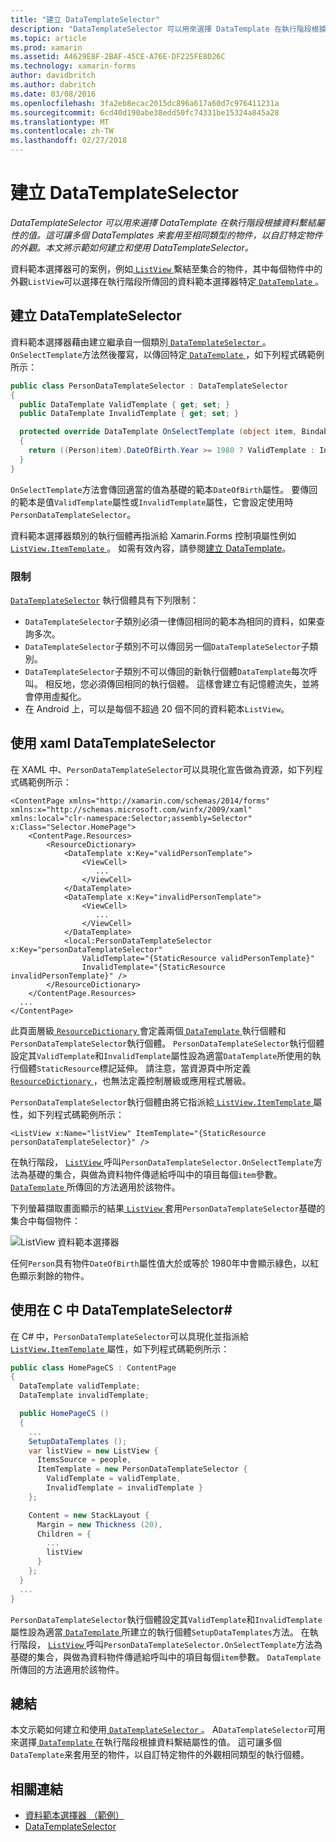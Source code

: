 ```yaml
---
title: "建立 DataTemplateSelector"
description: "DataTemplateSelector 可以用來選擇 DataTemplate 在執行階段根據資料繫結屬性的值。 這可讓多個 DataTemplates 来套用至相同類型的物件，以自訂特定物件的外觀。 本文將示範如何建立和使用 DataTemplateSelector。"
ms.topic: article
ms.prod: xamarin
ms.assetid: A4629E8F-2BAF-45CE-A76E-DF225FE8D26C
ms.technology: xamarin-forms
author: davidbritch
ms.author: dabritch
ms.date: 03/08/2016
ms.openlocfilehash: 3fa2eb8ecac2015dc896a617a60d7c976411231a
ms.sourcegitcommit: 6cd40d190abe38edd50fc74331be15324a845a28
ms.translationtype: MT
ms.contentlocale: zh-TW
ms.lasthandoff: 02/27/2018
---
```

# <a name="creating-a-datatemplateselector"></a>建立 DataTemplateSelector

_DataTemplateSelector 可以用來選擇 DataTemplate 在執行階段根據資料繫結屬性的值。這可讓多個 DataTemplates 来套用至相同類型的物件，以自訂特定物件的外觀。本文將示範如何建立和使用 DataTemplateSelector。_

資料範本選擇器可的案例，例如[ `ListView` ](https://developer.xamarin.com/api/type/Xamarin.Forms.ListView/)繫結至集合的物件，其中每個物件中的外觀`ListView`可以選擇在執行階段所傳回的資料範本選擇器特定[ `DataTemplate` ](https://developer.xamarin.com/api/type/Xamarin.Forms.DataTemplate/)。

## <a name="creating-a-datatemplateselector"></a>建立 DataTemplateSelector

資料範本選擇器藉由建立繼承自一個類別[ `DataTemplateSelector` ](https://developer.xamarin.com/api/type/Xamarin.Forms.DataTemplateSelector/)。 `OnSelectTemplate`方法然後覆寫，以傳回特定[ `DataTemplate` ](https://developer.xamarin.com/api/type/Xamarin.Forms.DataTemplate/)，如下列程式碼範例所示：

```csharp
public class PersonDataTemplateSelector : DataTemplateSelector
{
  public DataTemplate ValidTemplate { get; set; }
  public DataTemplate InvalidTemplate { get; set; }

  protected override DataTemplate OnSelectTemplate (object item, BindableObject container)
  {
    return ((Person)item).DateOfBirth.Year >= 1980 ? ValidTemplate : InvalidTemplate;
  }
}
```

`OnSelectTemplate`方法會傳回適當的值為基礎的範本`DateOfBirth`屬性。 要傳回的範本是值`ValidTemplate`屬性或`InvalidTemplate`屬性，它會設定使用時`PersonDataTemplateSelector`。

資料範本選擇器類別的執行個體再指派給 Xamarin.Forms 控制項屬性例如[ `ListView.ItemTemplate` ](https://developer.xamarin.com/api/type/Xamarin.Forms.ItemsView%3CTVisual%3E/)。 如需有效內容，請參閱[建立 DataTemplate](~/xamarin-forms/app-fundamentals/templates/data-templates/creating.md)。

### <a name="limitations"></a>限制

[`DataTemplateSelector`](https://developer.xamarin.com/api/type/Xamarin.Forms.DataTemplateSelector/) 執行個體具有下列限制：

- `DataTemplateSelector`子類別必須一律傳回相同的範本為相同的資料，如果查詢多次。
- `DataTemplateSelector`子類別不可以傳回另一個`DataTemplateSelector`子類別。
- `DataTemplateSelector`子類別不可以傳回的新執行個體`DataTemplate`每次呼叫。 相反地，您必須傳回相同的執行個體。 這樣會建立有記憶體流失，並將會停用虛擬化。
- 在 Android 上，可以是每個不超過 20 個不同的資料範本`ListView`。

## <a name="consuming-a-datatemplateselector-in-xaml"></a>使用 xaml DataTemplateSelector

在 XAML 中、`PersonDataTemplateSelector`可以具現化宣告做為資源，如下列程式碼範例所示：

```xaml
<ContentPage xmlns="http://xamarin.com/schemas/2014/forms" xmlns:x="http://schemas.microsoft.com/winfx/2009/xaml" xmlns:local="clr-namespace:Selector;assembly=Selector" x:Class="Selector.HomePage">
    <ContentPage.Resources>
        <ResourceDictionary>
            <DataTemplate x:Key="validPersonTemplate">
                <ViewCell>
                   ...
                </ViewCell>
            </DataTemplate>
            <DataTemplate x:Key="invalidPersonTemplate">
                <ViewCell>
                   ...
                </ViewCell>
            </DataTemplate>
            <local:PersonDataTemplateSelector x:Key="personDataTemplateSelector"
                ValidTemplate="{StaticResource validPersonTemplate}"
                InvalidTemplate="{StaticResource invalidPersonTemplate}" />
        </ResourceDictionary>
    </ContentPage.Resources>
  ...
</ContentPage>
```

此頁面層級[ `ResourceDictionary` ](https://developer.xamarin.com/api/type/Xamarin.Forms.ResourceDictionary/)會定義兩個[ `DataTemplate` ](https://developer.xamarin.com/api/type/Xamarin.Forms.DataTemplate/)執行個體和`PersonDataTemplateSelector`執行個體。 `PersonDataTemplateSelector`執行個體設定其`ValidTemplate`和`InvalidTemplate`屬性設為適當`DataTemplate`所使用的執行個體`StaticResource`標記延伸。 請注意，當資源頁中所定義[ `ResourceDictionary` ](https://developer.xamarin.com/api/type/Xamarin.Forms.ResourceDictionary/)，也無法定義控制層級或應用程式層級。

`PersonDataTemplateSelector`執行個體由將它指派給[ `ListView.ItemTemplate` ](https://developer.xamarin.com/api/type/Xamarin.Forms.ItemsView%3CTVisual%3E/)屬性，如下列程式碼範例所示：

```xaml
<ListView x:Name="listView" ItemTemplate="{StaticResource personDataTemplateSelector}" />
```

在執行階段， [ `ListView` ](https://developer.xamarin.com/api/type/Xamarin.Forms.ListView/)呼叫`PersonDataTemplateSelector.OnSelectTemplate`方法為基礎的集合，與做為資料物件傳遞給呼叫中的項目每個`item`參數。 [ `DataTemplate` ](https://developer.xamarin.com/api/type/Xamarin.Forms.DataTemplate/)所傳回的方法適用於該物件。

下列螢幕擷取畫面顯示的結果[ `ListView` ](https://developer.xamarin.com/api/type/Xamarin.Forms.ListView/)套用`PersonDataTemplateSelector`基礎的集合中每個物件：

![](selector-images/data-template-selector.png "ListView 資料範本選擇器")

任何`Person`具有物件`DateOfBirth`屬性值大於或等於 1980年中會顯示綠色，以紅色顯示剩餘的物件。

## <a name="consuming-a-datatemplateselector-in-cnum"></a>使用在 C 中 DataTemplateSelector&num;

在 C# 中，`PersonDataTemplateSelector`可以具現化並指派給[ `ListView.ItemTemplate` ](https://developer.xamarin.com/api/type/Xamarin.Forms.ItemsView%3CTVisual%3E/)屬性，如下列程式碼範例所示：

```csharp
public class HomePageCS : ContentPage
{
  DataTemplate validTemplate;
  DataTemplate invalidTemplate;

  public HomePageCS ()
  {
    ...
    SetupDataTemplates ();
    var listView = new ListView {
      ItemsSource = people,
      ItemTemplate = new PersonDataTemplateSelector {
        ValidTemplate = validTemplate,
        InvalidTemplate = invalidTemplate }
    };

    Content = new StackLayout {
      Margin = new Thickness (20),
      Children = {
        ...
        listView
      }
    };
  }
  ...  
}
```

`PersonDataTemplateSelector`執行個體設定其`ValidTemplate`和`InvalidTemplate`屬性設為適當[ `DataTemplate` ](https://developer.xamarin.com/api/type/Xamarin.Forms.DataTemplate/)所建立的執行個體`SetupDataTemplates`方法。 在執行階段， [ `ListView` ](https://developer.xamarin.com/api/type/Xamarin.Forms.ListView/)呼叫`PersonDataTemplateSelector.OnSelectTemplate`方法為基礎的集合，與做為資料物件傳遞給呼叫中的項目每個`item`參數。 `DataTemplate`所傳回的方法適用於該物件。

## <a name="summary"></a>總結

本文示範如何建立和使用[ `DataTemplateSelector` ](https://developer.xamarin.com/api/type/Xamarin.Forms.DataTemplateSelector/)。 A`DataTemplateSelector`可用來選擇[ `DataTemplate` ](https://developer.xamarin.com/api/type/Xamarin.Forms.DataTemplate/)在執行階段根據資料繫結屬性的值。 這可讓多個`DataTemplate`来套用至的物件，以自訂特定物件的外觀相同類型的執行個體。


## <a name="related-links"></a>相關連結

- [資料範本選擇器 （範例）](https://developer.xamarin.com/samples/xamarin-forms/templates/datatemplateselector/)
- [DataTemplateSelector](https://developer.xamarin.com/api/type/Xamarin.Forms.DataTemplateSelector/)
